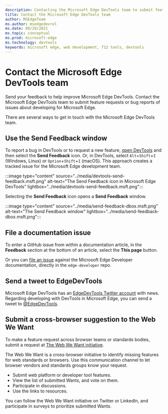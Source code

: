 ```yaml
---
description: Contacting the Microsoft Edge DevTools team to submit feature requests or bug reports of issues about developing for Microsoft Edge.
title: Contact the Microsoft Edge DevTools team
author: MSEdgeTeam
ms.author: msedgedevrel
ms.date: 09/29/2021
ms.topic: conceptual
ms.prod: microsoft-edge
ms.technology: devtools
keywords: microsoft edge, web development, f12 tools, devtools
---
```

# Contact the Microsoft Edge DevTools team

Send your feedback to help improve Microsoft Edge DevTools.  Contact the Microsoft Edge DevTools team to submit feature requests or bug reports of issues about developing for Microsoft Edge.

There are several ways to get in touch with the Microsoft Edge DevTools team.


<!-- ====================================================================== -->
## Use the Send Feedback window

To report a bug in DevTools or to request a new feature, [open DevTools](index.md#opening-devtools) and then select the **Send Feedback** icon.  Or, in DevTools, select `Alt`+`Shift`+`I` (Windows, Linux) or `Option`+`Shift`+`I` (macOS).  This approach creates a tracked issue for the Microsoft Edge development team.

:::image type="content" source="../media/devtools-send-feedback.msft.png" alt-text="The Send Feedback icon in Microsoft Edge DevTools" lightbox="../media/devtools-send-feedback.msft.png":::

Selecting the **Send Feedback** icon opens a **Send Feedback** window.

:::image type="content" source="../media/send-feedback-dbox.msft.png" alt-text="The Send Feedback window" lightbox="../media/send-feedback-dbox.msft.png":::


<!-- ====================================================================== -->
## File a documentation issue

To enter a GitHub issue from within a documentation article, in the **Feedback** section at the bottom of an article, select the **This page** button.

Or you can [file an issue](https://github.com/MicrosoftDocs/edge-developer/issues/new?title=[DevTools%20Docs%20Feedback]) against the Microsoft Edge Developer documentation, directly in the `edge-developer` repo.


<!-- ====================================================================== -->
## Send a tweet to EdgeDevTools

Microsoft Edge DevTools has an [EdgeDevTools Twitter account](https://twitter.com/EdgeDevTools) with news.  Regarding developing with DevTools in Microsoft Edge, you can send a tweet to [@EdgeDevTools](https://twitter.com/intent/tweet?text=@EdgeDevTools).


<!-- ====================================================================== -->
## Submit a cross-browser suggestion to the Web We Want

To make a feature request across browser teams or standards bodies, submit a request at [The Web We Want initiative](../web-we-want/index.md).

The Web We Want is a cross-browser initiative to identify missing features for web standards or browsers.  Use this communication channel to let browser vendors and standards groups know your request.

*  Submit web platform or developer tool features.
*  View the list of submitted Wants, and vote on them.
*  Participate in discussions.
*  Use the links to resources.

You can follow the Web We Want initiative on Twitter or LinkedIn, and participate in surveys to prioritize submitted Wants.


<!-- ====================================================================== -->
<!-- links -->


<!-- external links -->





